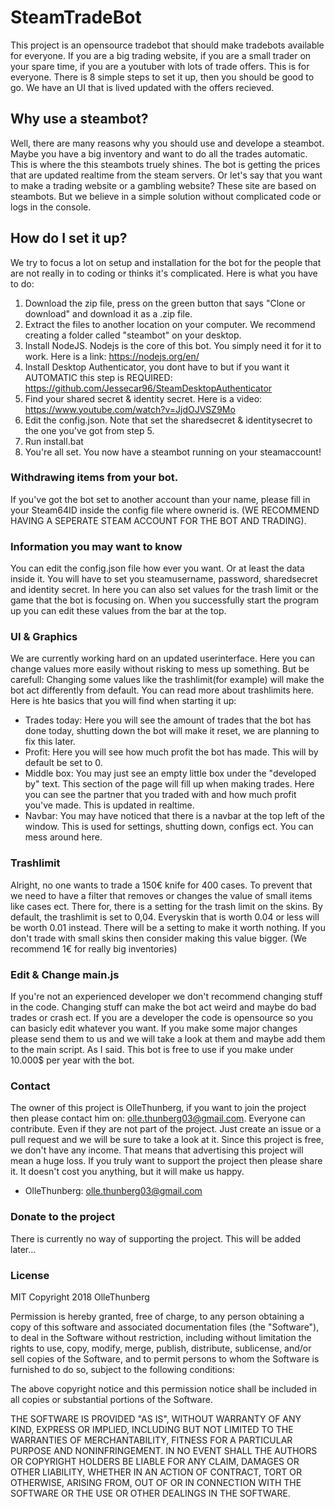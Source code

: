 # SteamTradeBot
This project is an opensource tradebot that should make tradebots available for everyone. If you are a big trading website, if you are a small trader on your spare time, if you are a youtuber with lots of trade offers. This is for everyone. There is 8 simple steps to set it up, then you should be good to go. We have an UI that is lived updated with the offers recieved. 


## Why use a steambot?
Well, there are many reasons why you should use and develope a steambot. Maybe you have a big inventory and want to do all the trades automatic. This is where the this steambots truely shines. The bot is getting the prices that are updated realtime from the steam servers. Or let's say that you want to make a trading website or a gambling website? These site are based on steambots. But we believe in a simple solution without complicated code or logs in the console. 

## How do I set it up?
We try to focus a lot on setup and installation for the bot for the people that are not really in to coding or thinks it's complicated.
Here is what you have to do:

1. Download the zip file, press on the green button that says "Clone or download" and download it as a .zip file. 
2. Extract the files to another location on your computer. We recommend creating a folder called "steambot" on your desktop. 
3. Install NodeJS. Nodejs is the core of this bot. You simply need it for it to work. Here is a link: https://nodejs.org/en/
4. Install Desktop Authenticator, you dont have to but if you want it AUTOMATIC this step is REQUIRED: https://github.com/Jessecar96/SteamDesktopAuthenticator
5. Find your shared secret & identity secret. Here is a video: https://www.youtube.com/watch?v=JjdOJVSZ9Mo
6. Edit the config.json. Note that set the sharedsecret & identitysecret to the one you've got from step 5. 
7. Run install.bat
8. You're all set. You now have a steambot running on your steamaccount! 

### Withdrawing items from your bot.
If you've got the bot set to another account than your name, please fill in your Steam64ID inside the config file where ownerid is. 
(WE RECOMMEND HAVING A SEPERATE STEAM ACCOUNT FOR THE BOT AND TRADING).

### Information you may want to know
You can edit the config.json file how ever you want. Or at least the data inside it. You will have to set you steamusername, password, sharedsecret and identity secret. In here you can also set values for the trash limit or the game that the bot is focusing on. When you successfully start the program up you can edit these values from the bar at the top. 

### UI & Graphics
We are currently working hard on an updated userinterface. Here you can change values more easily without risking to mess up something. But be carefull: Changing some values like the trashlimit(for example) will make the bot act differently from default. You can read more about trashlimits here. Here is hte basics that you will find when starting it up:
 - Trades today: Here you will see the amount of trades that the bot has done today, shutting down the bot will make it reset, we are planning to fix this later.
 - Profit: Here you will see how much profit the bot has made. This will by default be set to 0.
 - Middle box: You may just see an empty little box under the "developed by" text. This section of the page will fill up when making trades. Here you can see the partner that you traded with and how much profit you've made. This is updated in realtime.
 - Navbar: You may have noticed that there is a navbar at the top left of the window. This is used for settings, shutting down, configs ect. You can mess around here.

### Trashlimit
Alright, no one wants to trade a 150€ knife for 400 cases. To prevent that we need to have a filter that removes or changes the value of small items like cases ect. There for, there is a setting for the trash limit on the skins. By default, the trashlimit is set to 0,04. Everyskin that is worth 0.04 or less will be worth 0.01 instead. There will be a setting to make it worth nothing. If you don't trade with small skins then consider making this value bigger. (We recommend 1€ for really big inventories) 

### Edit & Change main.js
If you're not an experienced developer we don't recommend changing stuff in the code. Changing stuff can make the bot act weird and maybe do bad trades or crash ect. If you are a developer the code is opensource so you can basicly edit whatever you want. If you make some major changes please send them to us and we will take a look at them and maybe add them to the main script. As I said. This bot is free to use if you make under 10.000$ per year with the bot.

### Contact
The owner of this project is OlleThunberg, if you want to join the project then please contact him on: olle.thunberg03@gmail.com. 
Everyone can contribute. Even if they are not part of the project. Just create an issue or a pull request and we will be sure to take a look at it. 
Since this project is free, we don't have any income. That means that advertising this project will mean a huge loss. If you truly want to support the project then please share it. It doesn't cost you anything, but it will make us happy.
 - OlleThunberg: olle.thunberg03@gmail.com

### Donate to the project
There is currently no way of supporting the project. This will be added later...

### License
MIT
Copyright 2018 OlleThunberg

Permission is hereby granted, free of charge, to any person obtaining a copy of this software and associated documentation files (the "Software"), to deal in the Software without restriction, including without limitation the rights to use, copy, modify, merge, publish, distribute, sublicense, and/or sell copies of the Software, and to permit persons to whom the Software is furnished to do so, subject to the following conditions:

The above copyright notice and this permission notice shall be included in all copies or substantial portions of the Software.

THE SOFTWARE IS PROVIDED "AS IS", WITHOUT WARRANTY OF ANY KIND, EXPRESS OR IMPLIED, INCLUDING BUT NOT LIMITED TO THE WARRANTIES OF MERCHANTABILITY, FITNESS FOR A PARTICULAR PURPOSE AND NONINFRINGEMENT. IN NO EVENT SHALL THE AUTHORS OR COPYRIGHT HOLDERS BE LIABLE FOR ANY CLAIM, DAMAGES OR OTHER LIABILITY, WHETHER IN AN ACTION OF CONTRACT, TORT OR OTHERWISE, ARISING FROM, OUT OF OR IN CONNECTION WITH THE SOFTWARE OR THE USE OR OTHER DEALINGS IN THE SOFTWARE.

